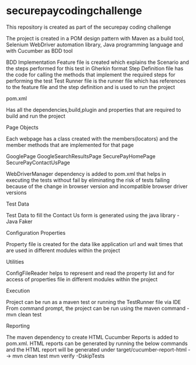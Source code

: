 # securepaycodingchallenge
This repository is created as part of the securepay coding challenge

The project is created in a POM design pattern with Maven as a build tool, Selenium WebDriver automation library, Java programming language and with Cucumber as BDD tool


BDD Implementation
Feature file is created which explains the Scenario and the steps performed for this test in Gherkin format
Step Definition file has the code for calling the methods that implement the required steps for performing the test
Test Runner file is the runner file which has references to the feature file and the step definition and is used to run the project

pom.xml

Has all the dependencies,build,plugin and properties that are required to build and run the project

Page Objects

Each webpage has a class created with the members(locators) and the member methods that are implemented for that page

GooglePage
GoogleSearchResultsPage
SecurePayHomePage
SecurePayContactUsPage

WebDriverManager dependency is added to pom.xml that helps in executing the tests without fail by eliminating the risk of tests failing because of the change in browser version and incompatible browser driver versions

Test Data

Test Data to fill the Contact Us form is generated using the java library - Java Faker

Configuration Properties

Property file is created for the data like application url and wait times that are used in different modules within the project

Utilities

ConfigFileReader helps to represent and read the property list and for access of properties file in different modules within the project

Execution

Project can be run as a maven test or running the TestRunner file via IDE
From command prompt, the project can be run using the maven command - mvn clean test

Reporting

The maven dependency to create HTML Cucumber Reports is added to pom.xml.
HTML reports can be generated by running the below commands and the HTML report will be generated under target/cucumber-report-html --> 
mvn clean test
mvn verify -DskipTests
